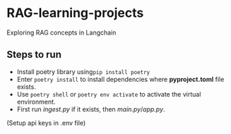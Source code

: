 # RAG-learning-projects
Exploring RAG concepts in Langchain

## Steps to run
- Install poetry library using```pip install poetry``` 
- Enter ```poetry install``` to install dependencies where **pyproject.toml** file exists.
- Use ```poetry shell``` or ```poetry env activate``` to activate the virtual environment.
- First run *ingest.py* if it exists, then *main.py*/*app.py*.

(Setup api keys in .env file)
